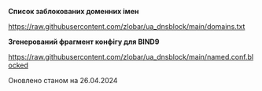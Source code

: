 **Список заблокованих доменних імен**

https://raw.githubusercontent.com/zlobar/ua_dnsblock/main/domains.txt

**Згенерований фрагмент конфігу для BIND9**

https://raw.githubusercontent.com/zlobar/ua_dnsblock/main/named.conf.blocked

Оновлено станом на 26.04.2024
